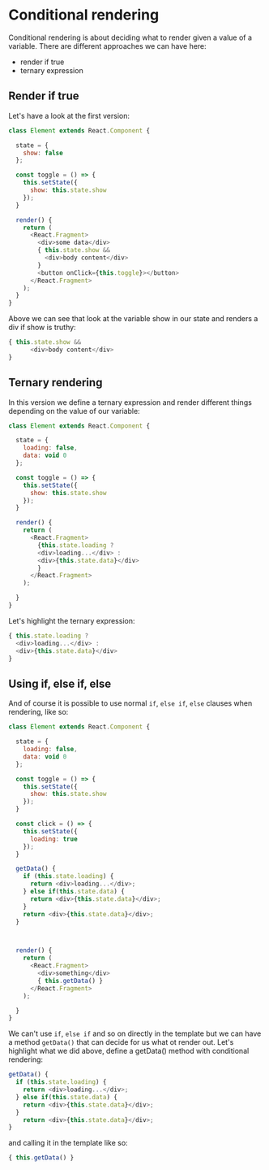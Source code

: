 # Conditional rendering

Conditional rendering is about deciding what to render given a value of a variable. There are different approaches we can have here:

* render if true
* ternary expression

## Render if true

Let's have a look at the first version:

```js
class Element extends React.Component {

  state = {
    show: false
  };

  const toggle = () => {
    this.setState({
      show: this.state.show
    });
  }

  render() {
    return (
      <React.Fragment>
        <div>some data</div>
        { this.state.show && 
          <div>body content</div>
        }
        <button onClick={this.toggle}></button>
      </React.Fragment>
    );
  }
}
```

Above we can see that look at the variable show in our state and renders a div if show is truthy:

```js
{ this.state.show && 
      <div>body content</div>
}
```

## Ternary rendering

In this version we define a ternary expression and render different things depending on the value of our variable:

```js
class Element extends React.Component {

  state = {
    loading: false,
    data: void 0
  };

  const toggle = () => {
    this.setState({
      show: this.state.show
    });
  }

  render() {
    return (
      <React.Fragment>
        {this.state.loading ? 
        <div>loading...</div> :
        <div>{this.state.data}</div>
        }
      </React.Fragment>
    );

  }
}
```

Let's highlight the ternary expression:

```js
{ this.state.loading ? 
  <div>loading...</div> :
  <div>{this.state.data}</div>
}
```

## Using if, else if, else

And of course it is possible to use normal `if`, `else if`, `else` clauses when rendering, like so:

```js
class Element extends React.Component {

  state = {
    loading: false,
    data: void 0
  };

  const toggle = () => {
    this.setState({
      show: this.state.show
    });
  }

  const click = () => {
    this.setState({
      loading: true
    });
  }

  getData() {
    if (this.state.loading) {
      return <div>loading...</div>;
    } else if(this.state.data) {
      return <div>{this.state.data}</div>;
    }
    return <div>{this.state.data}</div>;
  }



  render() {
    return (
      <React.Fragment>
        <div>something</div>
        { this.getData() }
      </React.Fragment>
    );

  }
}
```

We can't use `if`, `else if` and so on directly in the template but we can have a method `getData()` that can decide for us what ot render out. Let's highlight what we did above, define a getData\(\) method with conditional rendering:

```js
getData() {
  if (this.state.loading) {
    return <div>loading...</div>;
  } else if(this.state.data) {
    return <div>{this.state.data}</div>;
  }
    return <div>{this.state.data}</div>;
}
```

and calling it in the template like so:

```js
{ this.getData() }
```



